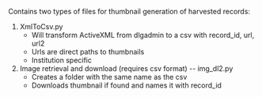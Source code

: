 Contains two types of files for thumbnail generation of harvested records:

1. XmlToCsv.py
   * Will transform ActiveXML from dlgadmin to a csv with record_id, url, url2
   * Urls are direct paths to thumbnails
   * Institution specific
2. Image retrieval and download (requires csv format) -- img_dl2.py
   * Creates a folder with the same name as the csv
   * Downloads thumbnail if found and names it with record_id
